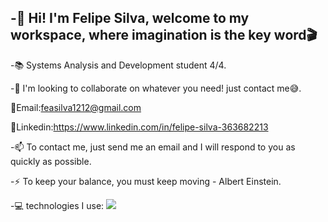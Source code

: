 -👋 Hi! I'm Felipe Silva, welcome to my workspace, where imagination is the key word🎬
----------------------------------------------------------------------------------------------
-📚 Systems Analysis and Development student 4/4.

-🔎 I'm looking to collaborate on whatever you need! just contact me😅.

 📩Email:feasilva1212@gmail.com
 
 📌Linkedin:https://www.linkedin.com/in/felipe-silva-363682213

-📫 To contact me, just send me an email and I will respond to you as quickly as possible.

-⚡ To keep your balance, you must keep moving - Albert Einstein.

-💻 technologies I use:
![](https://img.shields.io/badge/-HTML-FF0000) 
